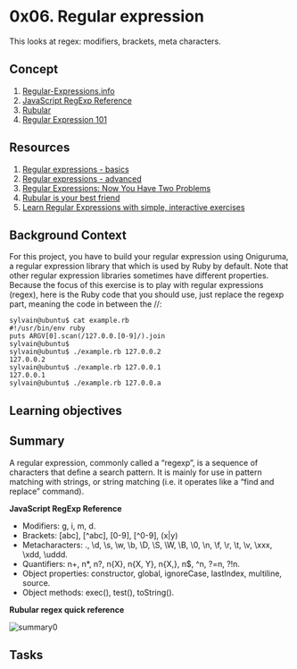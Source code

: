 # 0x06. Regular expression
This looks at regex: modifiers, brackets, meta characters.

## Concept
1. [Regular-Expressions.info](https://www.regular-expressions.info/)
2. [JavaScript RegExp Reference](https://www.w3schools.com/jsref/jsref_obj_regexp.asp)
3. [Rubular](https://rubular.com/)
4. [Regular Expression 101](https://regex101.com/)

## Resources
1. [Regular expressions - basics](https://www.slideshare.net/slideshow/introducing-regular-expressions/63676155)
2. [Regular expressions - advanced](https://www.slideshare.net/slideshow/advanced-regular-expressions-80296518/80296518)
3. [Regular Expressions: Now You Have Two Problems](https://blog.codinghorror.com/regular-expressions-now-you-have-two-problems/)
4. [Rubular is your best friend](https://rubular.com/)
5. [Learn Regular Expressions with simple, interactive exercises](https://regexone.com/)

## Background Context

For this project, you have to build your regular expression using Oniguruma, a regular expression library that which is used by Ruby by default. Note that other regular expression libraries sometimes have different properties. Because the focus of this exercise is to play with regular expressions (regex), here is the Ruby code that you should use, just replace the regexp part, meaning the code in between the //:
```
sylvain@ubuntu$ cat example.rb
#!/usr/bin/env ruby
puts ARGV[0].scan(/127.0.0.[0-9]/).join
sylvain@ubuntu$
sylvain@ubuntu$ ./example.rb 127.0.0.2
127.0.0.2
sylvain@ubuntu$ ./example.rb 127.0.0.1
127.0.0.1
sylvain@ubuntu$ ./example.rb 127.0.0.a
```
## Learning objectives

## Summary
A regular expression, commonly called a “regexp”, is a sequence of characters that define a search pattern.  It is mainly for use in pattern matching with strings, or string matching (i.e. it operates like a “find and replace” command).

**JavaScript RegExp Reference**
- Modifiers: g, i, m, d.
- Brackets: [abc], [^abc], [0-9], [^0-9], (x|y)
- Metacharacters: ., \d, \s, \w, \b, \D, \S, \W, \B, \0, \n, \f, \r, \t, \v, \xxx, \xdd, \uddd.
- Quantifiers: n+, n*, n?, n{X}, n{X, Y}, n{X,}, n$, ^n, ?=n, ?!n.
- Object properties: constructor, global, ignoreCase, lastIndex, multiline, source.
- Object methods: exec(), test(), toString().

**Rubular regex quick reference**

![summary0](https://github.com/Muthoni-Maryanne/alx-system_engineering-devops/assets/107298263/9b17d949-23dd-4bd0-860f-f9d3806a6c41)

## Tasks


